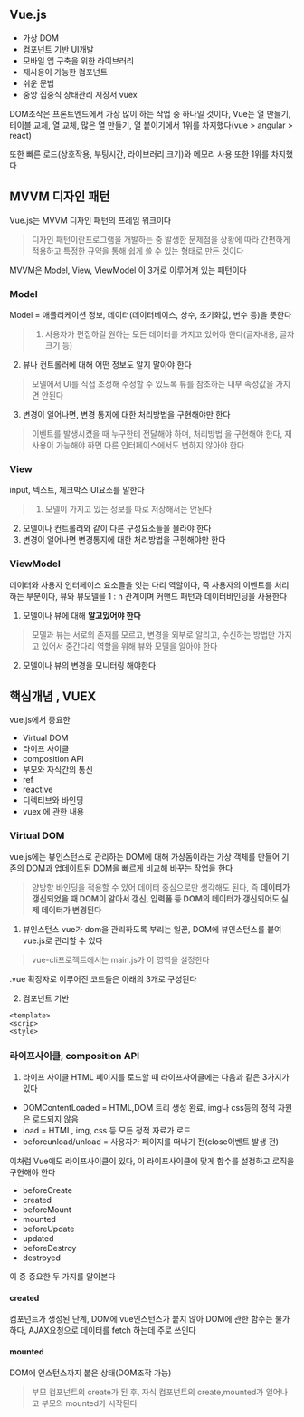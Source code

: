 ## Vue.js

* 가상 DOM
* 컴포넌트 기반 UI개발
* 모바일 앱 구축을 위한 라이브러리
* 재사용이 가능한 컴포넌트
* 쉬운 문법
* 중앙 집중식 상태관리 저장서 vuex

DOM조작은 프론트엔드에서 가장 많이 하는 작업 중 하나일 것이다, Vue는 열 만들기, 테이블 교체, 열 교체, 많은 열 만들기, 열 붙이기에서 1위를 차지했다(vue > angular > react)

또한 빠른 로드(상호작용, 부팅시간, 라이브러리 크기)와 메모리 사용 또한 1위를 차지했다

## MVVM 디자인 패턴
Vue.js는 MVVM 디자인 패턴의 프레임 워크이다
> 디자인 패턴이란프로그램을 개발하는 중 발생한 문제점을 상황에 따라 간편하게 적용하고 특정한 규약을 통해 쉽게 쓸 수 있는 형태로 만든 것이다

MVVM은 Model, View, ViewModel 이 3개로 이루어져 있는 패턴이다

### Model
Model = 애플리케이션 정보, 데이터(데이터베이스, 상수, 초기화값, 변수 등)을 뜻한다
> 1. 사용자가 편집하길 원하는 모든 데이터를 가지고 있어야 한다(글자내용, 글자 크기 등)
2. 뷰나 컨트롤러에 대해 어떤 정보도 알지 말아야 한다
> 모델에서 UI를 직접 조정해 수정할 수 있도록 뷰를 참조하는 내부 속성값을 가지면 안된다
3. 변경이 일어나면, 변경 통지에 대한 처리방법을 구현해야만 한다
> 이벤트를 발생시켰을 때 누구한테 전달해야 하며, 처리방법 을 구현해야 한다, 재사용이 가능해야 하면 다른 인터페이스에서도 변하지 않아야 한다

### View
input, 텍스트, 체크박스 UI요소를 말한다
> 1. 모델이 가지고 있는 정보를 따로 저장해서는 안된다
2. 모델이나 컨트롤러와 같이 다른 구성요소들을 몰라야 한다
3. 변경이 일어나면 변경통지에 대한 처리방법을 구현해야만 한다

### ViewModel
데이터와 사용자 인터페이스 요소들을 잇는 다리 역할이다, 즉 사용자의 이벤트를 처리하는 부분이다, 뷰와 뷰모델을 1 : n 관계이며 커맨드 패턴과 데이터바인딩을 사용한다
1. 모델이나 뷰에 대해 **알고있어야 한다**
> 모델과 뷰는 서로의 존재를 모르고, 변경을 외부로 알리고, 수신하는 방법만 가지고 있어서 중간다리 역할을 위해 뷰와 모델을 알아야 한다
2. 모델이나 뷰의 변경을 모니터링 해야한다

## 핵심개념 , VUEX
vue.js에서 중요한 
* Virtual DOM
* 라이프 사이클
* composition API
* 부모와 자식간의 통신
* ref
* reactive
* 디렉티브와 바인딩
* vuex
에 관한 내용

### Virtual DOM
vue.js에는 뷰인스턴스로 관리하는 DOM에 대해 가상돔이라는 가상 객체를 만들어 기존의 DOM과 업데이트된 DOM을 빠르게 비교해 바꾸는 작업을 한다
> 양방향 바인딩을 적용할 수 있어 데이터 중심으로만 생각해도 된다, 즉 **데이터가 갱신되었을 때 DOM이 알아서 갱신, 입력폼 등 DOM의 데이터가 갱신되어도 실제 데이터가 변경된다**

1. 뷰인스턴스
vue가 dom을 관리하도록 부리는 일꾼, DOM에 뷰인스턴스를 붙여 vue.js로 관리할 수 있다
> vue-cli프로젝트에서는 main.js가 이 영역을 설정한다

.vue 확장자로 이루어진 코드들은 아래의 3개로 구성된다

2. 컴포넌트 기반

```
<template>
<scrip>
<style>
```

### 라이프사이클, composition API
1. 라이프 사이클
HTML 페이지를 로드할 때 라이프사이클에는 다음과 같은 3가지가 있다

* DOMContentLoaded = HTML,DOM 트리 생성 완료, img나 css등의 정적 자원은 로드되지 않음
* load = HTML, img, css 등 모든 정적 자료가 로드
* beforeunload/unload = 사용자가 페이지를 떠나기 전(close이벤트 발생 전)

이처럼 Vue에도 라이프사이클이 있다, 이 라이프사이클에 맞게 함수를 설정하고 로직을 구현해야 한다

* beforeCreate
* created
* beforeMount
* mounted
* beforeUpdate
* updated
* beforeDestroy
* destroyed

이 중 중요한 두 가지를 알아본다

#### created
컴포넌트가 생성된 단계, DOM에 vue인스턴스가 붙지 않아 DOM에 관한 함수는 불가하다, AJAX요청으로 데이터를 fetch 하는데 주로 쓰인다

#### mounted
DOM에 인스턴스까지 붙은 상태(DOM조작 가능)

> 부모 컴포넌트의 create가 된 후, 자식 컴포넌트의 create,mounted가 일어나고 부모의 mounted가 시작된다